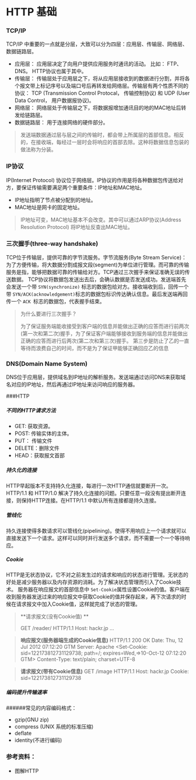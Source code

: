 # HTTP 基础

### TCP/IP
TCP/IP 中重要的一点就是分层，大致可以分为四层：应用层、传输层、网络层、数据链路层。
- 应用层： 应用层决定了向用户提供应用服务时通讯的活动。 比如： FTP、DNS。 HTTP协议也属于其中。
- 传输层： 传输层处于应用层之下，将从应用层接收到的数据进行分割，并将各个报文带上标记序号以及端口号后再转发给网络层。传输层有两个性质不同的协议： TCP (Transmission Control Protocal， 传输控制协议) 和 UDP (User Data Control， 用户数据报协议)。
- 网络层： 网络层处于传输层之下，将数据报增加通讯目的地的MAC地址后转发给链路层。
- 数据链路层： 用于连接网络的硬件部分。
> 发送端数据通过层与层之间的传输时，都会带上所属层的首部信息。相反的，在接收端，每经过一层时会将响应的首部去除。这种将数据信息包装的做法称为分装。

### IP协议
IP(Internet Protocol) 协议位于网络层。IP协议的作用是将各种数据包传送给对方，要保证传输需要满足两个重要条件：IP地址和MAC地址。
- IP地址指明了节点被分配到的地址。
- MAC地址是网卡的固定地址。
> IP地址可变，MAC地址基本不会改变。其中可以通过ARP协议(Address Resolution Protocol) 将IP地址反查出MAC地址。



### 三次握手(three-way handshake)
TCP位于传输层，提供可靠的字节流服务。字节流服务(Byte Stream Service)：为了方便传输，将大数据分割成报文段(segment)为单位进行管理。而可靠的传输服务是指，能够把数据可靠的传输给对方。TCP通过三次握手来保证准确无误的传送数据。
TCP协议将数据包发送出去后，会确认数据是否发送成功。发送端首先会发送一个带 `SYN(synchronize)` 标志的数据包给对方。接收端收到后，回传一个带 `SYN/ACK(acknowledgement)`标志的数据包标识传达确认信息。最后发送端再回传一个 `ACK `标志的数据包，代表握手结束。

> 为什么要进行三次握手？
>
> 为了保证服务端能收接受到客户端的信息并能做出正确的应答而进行前两次(第一次和第二次)握手，为了保证客户端能够接收到服务端的信息并能做出正确的应答而进行后两次(第二次和第三次)握手。
> 第三步是防止了乙的一直等待而浪费自己的时间，而不是为了保证甲能够正确回应乙的信息

### DNS(Domain Name System)
DNS位于应用层，提供域名到IP地址的解析服务。发送端通过访问DNS来获取域名对应的IP地址，然后再通过IP地址来访问响应的服务器。

###HTTP
##### 不同的HTTP请求方法

- GET: 获取资源。
- POST: 传输实体的主体。
- PUT： 传输文件
- DELETE：删除文件
- HEAD：获取报文首部

##### 持久化的连接
HTTP早起版本不支持持久化连接，每进行一次HTTP通信就要断开一次。HTTP/1.1 和 HTTP/1.0 解决了持久化连接的问题。只要任意一段没有提出断开连接，则保持HTTP连接。在HTTP/1.1 中默认所有连接都是持久连接。

##### 管线化
持久连接使得多数请求可以管线化(pipelining)。使得不用响应上一个请求就可以直接发送下一个请求。这样可以同时并行发送多个请求，而不需要一个一个等待响应。


##### Cookie
HTTP是无状态协议，它不对之前发生过的请求和响应的状态进行管理。无状态的好处是减少服务器以及内存资源的消耗。为了解决状态管理而引入了Cookie技术。
服务器在响应报文的首部信息中 `Set-Cookie`属性设置Cookie的值。客户端在收到服务器发送过来的响应报文中获取Cookie的值并保存起来，再下次请求的时候在请求报文中加入Cookie值，这样就完成了状态的管理。
> **请求报文(没有Cookie值) **
>
>GET /reader/ HTTP/1.1
>Host: hackr.jp
> ...
> 

> **响应报文(服务器端生成的Cookie信息)**
> HTTP/1.1 200 OK
> Date: Thu, 12 Jul 2012 07:12:20 GTM
> Server: Apache
> <Set-Cookie: sid=122173812731129738; path=/; expires=Wed,=>10-Oct-12 07:12:20 GTM>
> Content-Type: text/plain; charset=UTF-8
> 

> **请求报文(带有Cookie信息)**
> GET /image HTTP/1.1
> Host: hackr.jp
> Cookie: sid=122173812731129738

##### 编码提升传输速率
######常见的内容编码格式：
 - gzip(GNU zip)
 - compress (UNIX 系统的标准压缩)
 - deflate
 - identity(不进行编码)



### 参考资料：
- 图解HTTP


